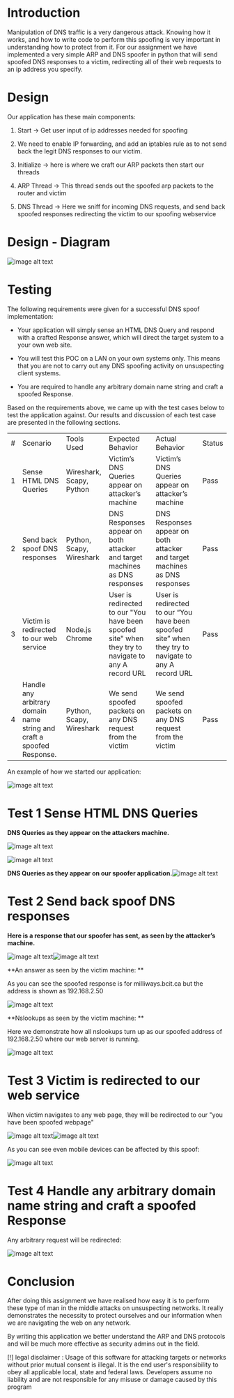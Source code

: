 # Introduction

Manipulation of DNS traffic is a very dangerous attack. Knowing how it works, and how to write code to perform this spoofing is very important in understanding how to protect from it. For our assignment we have implemented a very simple ARP and DNS spoofer in python that will send spoofed DNS responses to a victim, redirecting all of their web requests to an ip address you specify. 

# Design

Our application has these main components: 

1. Start → Get user input of ip addresses needed for spoofing

2. We need to enable IP forwarding, and add an iptables rule as to not send back the legit DNS responses to our victim.

3. Initialize → here is where we craft our ARP packets then start our threads

4. ARP Thread → This thread sends out the spoofed arp packets to the router and victim

5. DNS Thread → Here we sniff for incoming DNS requests, and send back spoofed responses redirecting the victim to our spoofing webservice

# Design - Diagram

![image alt text](/readme_images/image_0.png)

# Testing 

The following requirements were given for a successful DNS spoof implementation:

* Your application will simply sense an HTML DNS Query and respond with a crafted Response answer, which will direct the target system to a your own web site.

* You will test this POC on a LAN on your own systems only. This means that you are not to carry out any DNS spoofing activity on unsuspecting client systems.

* You are required to handle any arbitrary domain name string and craft a spoofed Response. 

Based on the requirements above, we came up with the test cases below to test the application against. Our results and discussion of each test case are presented in the following sections.

 

<table>
  <tr>
    <td>#</td>
    <td>Scenario</td>
    <td>Tools Used</td>
    <td>Expected Behavior</td>
    <td>Actual Behavior</td>
    <td>Status</td>
  </tr>
  <tr>
    <td>1</td>
    <td>Sense HTML DNS Queries </td>
    <td>Wireshark,
Scapy,
Python</td>
    <td>Victim’s DNS Queries appear on attacker’s machine</td>
    <td>Victim’s DNS Queries appear on attacker’s machine</td>
    <td>Pass</td>
  </tr>
  <tr>
    <td>2</td>
    <td>Send back spoof DNS responses</td>
    <td>Python, Scapy, Wireshark</td>
    <td>DNS Responses appear on both attacker and target machines as DNS responses</td>
    <td>DNS Responses appear on both attacker and target machines as DNS responses</td>
    <td>Pass</td>
  </tr>
  <tr>
    <td>3</td>
    <td>Victim is redirected to our web service</td>
    <td>Node.js
Chrome</td>
    <td>User is redirected to our "You have been spoofed site" when they try to navigate to any A record URL</td>
    <td>User is redirected to our “You have been spoofed site” when they try to navigate to any A record URL</td>
    <td>Pass




</td>
  </tr>
  <tr>
    <td>4</td>
    <td>Handle any arbitrary domain name string and craft a spoofed Response. 
</td>
    <td>Python,
Scapy,
Wireshark</td>
    <td>We send spoofed packets on any DNS request from the victim</td>
    <td>We send spoofed packets on any DNS request from the victim</td>
    <td>Pass</td>
  </tr>
</table>


An example of how we started our application: 

![image alt text](/readme_images/image_1.png)

# Test 1 Sense HTML DNS Queries

**DNS Queries as they appear on the attackers machine.**

![image alt text](/readme_images/image_2.png)

![image alt text](/readme_images/image_3.png)

**DNS Queries as they appear on our spoofer application.**![image alt text](/readme_images/image_4.png)

# Test 2 Send back spoof DNS responses

**Here is a response that our spoofer has sent, as seen by the attacker’s machine.**

![image alt text](/readme_images/image_5.png)![image alt text](/readme_images/image_6.png)

**An answer as seen by the victim machine: **

As you can see the spoofed response is for milliways.bcit.ca but the address is shown as 192.168.2.50

![image alt text](/readme_images/image_7.png)

**Nslookups as seen by the victim machine: **

Here we demonstrate how all nslookups turn up as our spoofed address of 192.168.2.50 where our web server is running.

![image alt text](/readme_images/image_8.png)

# Test 3 Victim is redirected to our web service

When victim navigates to any web page, they will be redirected to our "you have been spoofed webpage" 

![image alt text](/readme_images/image_9.png)![image alt text](/readme_images/image_10.png)

As you can see even mobile devices can be affected by this spoof: 

![image alt text](/readme_images/image_11.png)

# Test 4 Handle any arbitrary domain name string and craft a spoofed Response

Any arbitrary request will be redirected: 

![image alt text](/readme_images/image_12.png)

# Conclusion

After doing this assignment we have realised how easy it is to perform these type of man in the middle attacks on unsuspecting networks. It really demonstrates the necessity to protect ourselves and our information when we are navigating the web on any network. 

By writing this application we better understand the ARP and DNS protocols and will be much more effective as security admins out in the field. 


[!] legal disclaimer : Usage of this software for attacking targets or networks without prior mutual consent is illegal. It is the end user's responsibility to obey all applicable local, state and federal laws. Developers assume no liability and are not responsible for any misuse or damage caused by this program

